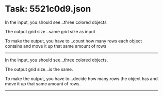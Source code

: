 # Task: 5521c0d9.json

In the input, you should see...three colored objects

The output grid size...same grid size as input

To make the output, you have to...count how many rows each object contains and move it up that same amount of rows

---

In the input, you should see...three colored objects.

The output grid size...is  the same.

To make the output, you have to...decide how many rows the object has and move it up that same amount of rows.

---

